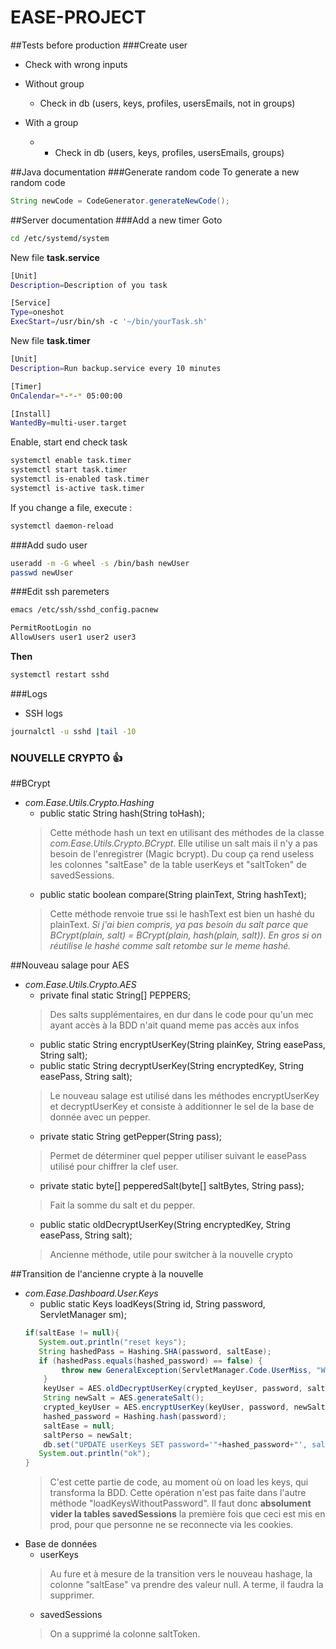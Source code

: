 # EASE-PROJECT

##Tests before production
###Create user
* Check with wrong inputs
* Without group
  * Check in db (users, keys, profiles, usersEmails, not in groups)

* With a group
  * * Check in db (users, keys, profiles, usersEmails, groups)

##Java documentation
###Generate random code
To generate a new random code
```java
String newCode = CodeGenerator.generateNewCode();
```

##Server documentation
###Add a new timer
Goto
```bash
cd /etc/systemd/system
```

New file **task.service**
```bash
[Unit]
Description=Description of you task

[Service]
Type=oneshot
ExecStart=/usr/bin/sh -c '~/bin/yourTask.sh'
```

New file **task.timer**
```bash
[Unit]
Description=Run backup.service every 10 minutes

[Timer]
OnCalendar=*-*-* 05:00:00

[Install]
WantedBy=multi-user.target
```
Enable, start end check task
```bash
systemctl enable task.timer
systemctl start task.timer
systemctl is-enabled task.timer
systemctl is-active task.timer
```
If you change a file, execute :
```bash
systemctl daemon-reload
```

###Add sudo user
```bash
useradd -m -G wheel -s /bin/bash newUser
passwd newUser
```

###Edit ssh paremeters
```bash
emacs /etc/ssh/sshd_config.pacnew

PermitRootLogin no
AllowUsers user1 user2 user3
```
**Then**
```bash
systemctl restart sshd
```

###Logs
* SSH logs
```bash
journalctl -u sshd |tail -10
```

### NOUVELLE CRYPTO :+1:

##BCrypt
* *com.Ease.Utils.Crypto.Hashing*
    * public static String hash(String toHash);
    > Cette méthode hash un text en utilisant des méthodes de la classe *com.Ease.Utils.Crypto.BCrypt*. Elle utilise un salt mais il n'y a pas besoin de l'enregistrer (Magic bcrypt). Du coup ça rend useless les colonnes "saltEase" de la table userKeys et "saltToken" de savedSessions.
    * public static boolean compare(String plainText, String hashText);
    > Cette méthode renvoie true ssi le hashText est bien un hashé du plainText. _Si j'ai bien compris, ya pas besoin du salt parce que BCrypt(plain, salt) = BCrypt(plain, hash(plain, salt)). En gros si on réutilise le hashé comme salt retombe sur le meme hashé._

##Nouveau salage pour AES
* *com.Ease.Utils.Crypto.AES*
    * private final static String[] PEPPERS;
    > Des salts supplémentaires, en dur dans le code pour qu'un mec ayant accès à la BDD n'ait quand meme pas accès aux infos
    * public static String encryptUserKey(String plainKey, String easePass, String salt);
    * public static String decryptUserKey(String encryptedKey, String easePass, String salt);
    > Le nouveau salage est utilisé dans les méthodes encryptUserKey et decryptUserKey et consiste à additionner le sel de la base de donnée avec un pepper.
    * private static String getPepper(String pass);
    > Permet de déterminer quel pepper utiliser suivant le easePass utilisé pour chiffrer la clef user.
    * private static byte[] pepperedSalt(byte[] saltBytes, String pass);
    > Fait la somme du salt et du pepper.
    * public static oldDecryptUserKey(String encryptedKey, String easePass, String salt);
    > Ancienne méthode, utile pour switcher à la nouvelle crypto
    
##Transition de l'ancienne crypte à la nouvelle
* *com.Ease.Dashboard.User.Keys*
    * public static Keys loadKeys(String id, String password, ServletManager sm);
    ```java
    if(saltEase != null){
	   System.out.println("reset keys");
       String hashedPass = Hashing.SHA(password, saltEase);
       if (hashedPass.equals(hashed_password) == false) {
            throw new GeneralException(ServletManager.Code.UserMiss, "Wrong email or password.");
        }
		keyUser = AES.oldDecryptUserKey(crypted_keyUser, password, saltPerso);
		String newSalt = AES.generateSalt();
		crypted_keyUser = AES.encryptUserKey(keyUser, password, newSalt);
		hashed_password = Hashing.hash(password);
		saltEase = null;
		saltPerso = newSalt;
        db.set("UPDATE userKeys SET password='"+hashed_password+"', saltEase=null, saltPerso='"+newSalt+"', keyUser='"+crypted_keyUser+"' WHERE id="+id+";");
	   System.out.println("ok");
    }
    ```
    > C'est cette partie de code, au moment où on load les keys, qui transforma la BDD. Cette opération n'est pas faite dans l'autre méthode "loadKeysWithoutPassword". Il faut donc **absolument vider la tables savedSessions** la première fois que ceci est mis en prod, pour que personne ne se reconnecte via les cookies.
* Base de données
    * userKeys
    > Au fure et à mesure de la transition vers le nouveau hashage, la colonne "saltEase" va prendre des valeur null. A terme, il faudra la supprimer.
    * savedSessions
    > On a supprimé la colonne saltToken.
    